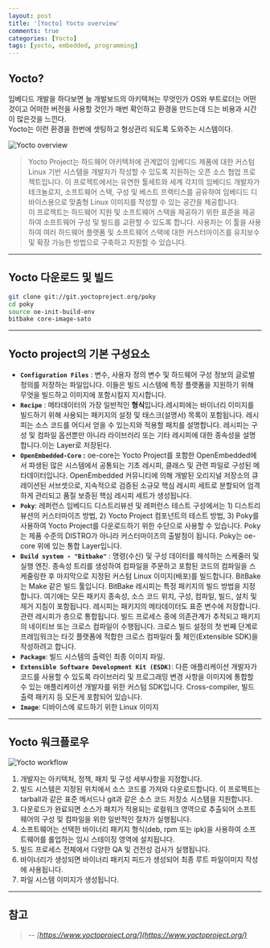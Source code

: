 ```yaml
---
layout: post
title: '[Yocto] Yocto overview'
comments: true
categories: [Yocto]
tags: [yocto, embedded, programming]
---
```


## Yocto?

임베디드 개발을 하다보면 늘 개발보드의 아키텍쳐는 무엇인가 OS와 부트로더는 어떤것이고 어떠한 버전을 사용할 것인가 매번 확인하고 환경을 만드는데 드는 비용과 시간이 많은것을 느낀다.  
Yocto는 이런 환경을 한번에 셋팅하고 형상관리 되도록 도와주는 시스템이다.

![Yocto overview](https://www.yoctoproject.org/wp-content/uploads/2018/02/yp-diagram-overview.png) 

>Yocto Project는 하드웨어 아키텍처에 관계없이 임베디드 제품에 대한 커스텀 Linux 기반 시스템을 개발자가 작성할 수 있도록 지원하는 오픈 소스 협업 프로젝트입니다. 이 프로젝트에서는 유연한 툴세트와 세계 각지의 임베디드 개발자가 테크놀로지, 소프트웨어 스택, 구성 및 베스트 프랙티스를 공유하여 임베디드 디바이스용으로 맞춤형 Linux 이미지를 작성할 수 있는 공간을 제공합니다.  
>이 프로젝트는 하드웨어 지원 및 소프트웨어 스택을 제공하기 위한 표준을 제공하여 소프트웨어 구성 및 빌드를 교환할 수 있도록 합니다. 사용자는 이 툴을 사용하여 여러 하드웨어 플랫폼 및 소프트웨어 스택에 대한 커스터마이즈를 유지보수 및 확장 가능한 방법으로 구축하고 지원할 수 있습니다.
<!-- >> -- <cite>[https://www.yoctoproject.org/software-overview](https://www.yoctoproject.org/software-overview/)</cite> -->

---

## Yocto 다운로드 및 빌드
``` bash
git clone git://git.yoctoproject.org/poky
cd poky
source oe-init-build-env
bitbake core-image-sato
```

<!-- > -- <cite>[https://docs.yoctoproject.org/](https://docs.yoctoproject.org/)</cite> -->

---

## Yocto project의 기본 구성요소

- **`Configuration Files`** : 변수, 사용자 정의 변수 및 하드웨어 구성 정보의 글로벌 정의를 저장하는 파일입니다. 이들은 빌드 시스템에 특정 플랫폼을 지원하기 위해 무엇을 빌드하고 이미지에 포함시킬지 지시합니다.
- **`Recipe`** : 메타데이터의 가장 일반적인 **형식**입니다.레시피에는 바이너리 이미지를 빌드하기 위해 사용되는 패키지의 설정 및 태스크(설명서) 목록이 포함됩니다. 레시피는 소스 코드를 어디서 얻을 수 있는지와 적용할 패치를 설명합니다. 레시피는 구성 및 컴파일 옵션뿐만 아니라 라이브러리 또는 기타 레시피에 대한 종속성을 설명합니다.이는 Layer로 저장된다.
- **`OpenEmbedded-Core` :** oe-core는 Yocto Project를 포함한 OpenEmbedded에서 파생된 많은 시스템에서 공통되는 기초 레시피, 클래스 및 관련 파일로 구성된 메타데이터입니다. OpenEmbedded 커뮤니티에 의해 개발된 오리지널 저장소의 큐레이션된 서브셋으로, 지속적으로 검증된 소규모 핵심 레시피 세트로 분할되어 엄격하게 관리되고 품질 보증된 핵심 레시피 세트가 생성됩니다.
- **`Poky`**: 레퍼런스 임베디드 디스트리뷰션 및 레퍼런스 테스트 구성에서는 1) 디스트리뷰션의 커스터마이즈 방법, 2) Yocto Project 컴포넌트의 테스트 방법, 3) Poky를 사용하여 Yocto Project를 다운로드하기 위한 수단으로 사용할 수 있습니다. Poky는 제품 수준의 DISTRO가 아니라 커스터마이즈의 출발점이 됩니다. Poky는 oe-core 위에 있는 통합 Layer입니다.
- **`Build system - "Bitbake"`** : 명령(수신) 및 구성 데이터를 해석하는 스케줄러 및 실행 엔진. 종속성 트리를 생성하여 컴파일을 주문하고 포함된 코드의 컴파일을 스케줄링한 후 마지막으로 지정된 커스텀 Linux 이미지(배포)를 빌드합니다. BitBake는 Make 같은 빌드 툴입니다. BitBake 레시피는 특정 패키지의 빌드 방법을 지정합니다. 여기에는 모든 패키지 종속성, 소스 코드 위치, 구성, 컴파일, 빌드, 설치 및 제거 지침이 포함됩니다. 레시피는 패키지의 메타데이터도 표준 변수에 저장합니다.관련 레시피가 층으로 통합됩니다. 빌드 프로세스 중에 의존관계가 추적되고 패키지의 네이티브 또는 크로스 컴파일이 수행됩니다. 크로스 빌드 설정의 첫 번째 단계로 프레임워크는 타깃 플랫폼에 적합한 크로스 컴파일러 툴 체인(Extensible SDK)을 작성하려고 합니다.
- **`Package`**: 빌드 시스템의 출력인 최종 이미지 파일.
- **`Extensible Software Development Kit (ESDK)`**: 다른 애플리케이션 개발자가 코드를 사용할 수 있도록 라이브러리 및 프로그래밍 변경 사항을 이미지에 통합할 수 있는 애플리케이션 개발자를 위한 커스텀 SDK입니다. Cross-compiler, 빌드 출력 패키지 등 모든게 포함되어 있습니다.
- **`Image`**: 디바이스에 로드하기 위한 Linux 이미지

---

## Yocto 워크플로우

![Yocto workflow](https://www.yoctoproject.org/wp-content/uploads/2017/07/yp-how-it-works-new-diagram.png) 

1. 개발자는 아키텍처, 정책, 패치 및 구성 세부사항을 지정합니다.
2. 빌드 시스템은 지정된 위치에서 소스 코드를 가져와 다운로드합니다. 이 프로젝트는 tarball과 같은 표준 메서드나 git과 같은 소스 코드 저장소 시스템을 지원합니다.
3. 다운로드가 완료되면 소스가 패치가 적용되는 로컬워크 영역으로 추출되어 소프트웨어의 구성 및 컴파일을 위한 일반적인 절차가 실행됩니다.
4. 소프트웨어는 선택한 바이너리 패키지 형식(deb, rpm 또는 ipk)을 사용하여 소프트웨어를 롤업하는 임시 스테이징 영역에 설치됩니다.
5. 빌드 프로세스 전체에서 다양한 QA 및 건전성 검사가 실행됩니다.
6. 바이너리가 생성되면 바이너리 패키지 피드가 생성되어 최종 루트 파일이미지 작성에 사용됩니다.
7. 파일 시스템 이미지가 생성됩니다.

---


## 참고

> -- <cite>[https://www.yoctoproject.org/](https://www.yoctoproject.org/)</cite>
